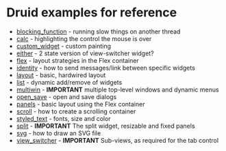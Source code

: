 # Druid examples for reference

* [blocking_function](https://github.com/xi-editor/druid/blob/master/druid/examples/blocking_function.rs) - running slow things on another thread
* [calc](https://github.com/xi-editor/druid/blob/master/druid/examples/calc.rs) - highlighting the control the mouse is over
* [custom_widget](https://github.com/xi-editor/druid/blob/master/druid/examples/custom_widget.rs) - custom painting
* [either](https://github.com/xi-editor/druid/blob/master/druid/examples/either.rs) - 2 state version of view-switcher widget?
* [flex](https://github.com/xi-editor/druid/blob/master/druid/examples/flex.rs) - layout strategies in the Flex container
* [identity](https://github.com/xi-editor/druid/blob/master/druid/examples/identity.rs) - how to send messages/link between specific widgets
* [layout](https://github.com/xi-editor/druid/blob/master/druid/examples/layout.rs) - basic, hardwired layout
* [list](https://github.com/xi-editor/druid/blob/master/druid/examples/list.rs) - dynamic add/remove of widgets
* [multiwin](https://github.com/xi-editor/druid/blob/master/druid/examples/multiwin.rs) - **IMPORTANT** multiple top-level windows and dynamic menus
* [open_save](https://github.com/xi-editor/druid/blob/master/druid/examples/open_save.rs) - open and save dialogs
* [panels](https://github.com/xi-editor/druid/blob/master/druid/examples/panels.rs) - basic layout using the Flex container
* [scroll](https://github.com/xi-editor/druid/blob/master/druid/examples/scroll.rs) - how to create a scrolling container
* [styled_text](https://github.com/xi-editor/druid/blob/master/druid/examples/styled_text.rs) - fonts, size and color
* [split](https://github.com/xi-editor/druid/blob/master/druid/examples/split_demo.rs) - **IMPORTANT** The split widget, resizable and fixed panels
* [svg](https://github.com/xi-editor/druid/blob/master/druid/examples/svg.rs) - how to draw an SVG file
* [view_switcher](https://github.com/xi-editor/druid/blob/master/druid/examples/view_switcher.rs) - **IMPORTANT** Sub-views, as required for the tab control
